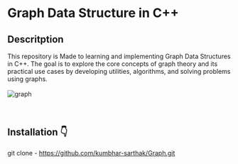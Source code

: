 # Graph Data Structure in C++

## Descritption
This repository is Made to learning and implementing Graph Data Structures in C++.
The goal is to explore the core concepts of graph theory and its practical use cases by developing utilities, algorithms, and solving problems using graphs.
<br>
<br>
![graph](https://i.postimg.cc/VN10y0BL/Graph.jpg)
<br>
<br>
<br>

## Installation 👇

git clone - https://github.com/kumbhar-sarthak/Graph.git
